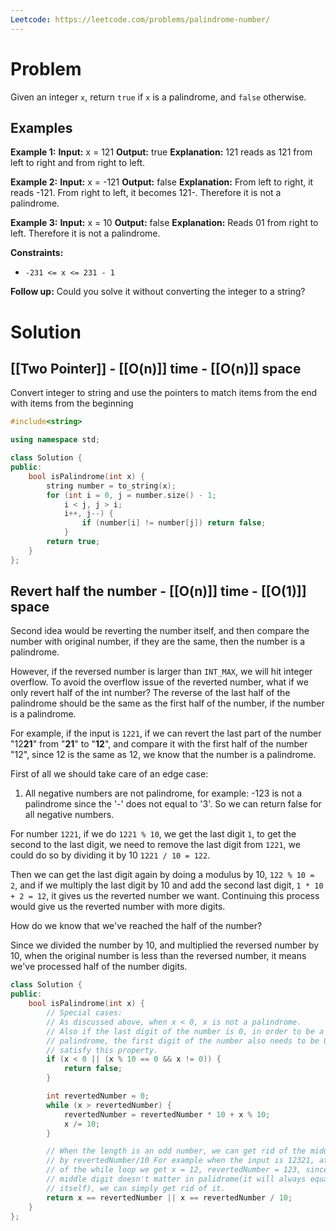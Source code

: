 ```yaml
---
Leetcode: https://leetcode.com/problems/palindrome-number/
---
```

# Problem

Given an integer `x`, return `true` if `x` is a palindrome, and `false` otherwise.
## Examples

**Example 1:**
**Input:** x = 121
**Output:** true
**Explanation:** 121 reads as 121 from left to right and from right to left.

**Example 2:**
**Input:** x = -121
**Output:** false
**Explanation:** From left to right, it reads -121. From right to left, it becomes 121-. Therefore it is not a palindrome.

**Example 3:**
**Input:** x = 10
**Output:** false
**Explanation:** Reads 01 from right to left. Therefore it is not a palindrome.

**Constraints:**

- `-231 <= x <= 231 - 1`

**Follow up:** Could you solve it without converting the integer to a string?

# Solution

## [[Two Pointer]] - [[O(n)]] time - [[O(n)]] space

Convert integer to string and use the pointers to match items from the end with items from the beginning

```cpp
#include<string>

using namespace std;

class Solution {
public:
    bool isPalindrome(int x) {
        string number = to_string(x);
        for (int i = 0, j = number.size() - 1;
            i < j, j > i;
            i++, j--) {
                if (number[i] != number[j]) return false;
            }
        return true;
    }
};
```

## Revert half the number - [[O(n)]] time - [[O(1)]] space

Second idea would be reverting the number itself, and then compare the number with original number, if they are the same, then the number is a palindrome. 

However, if the reversed number is larger than `INT_MAX`, we will hit integer overflow. To avoid the overflow issue of the reverted number, what if we only revert half of the int number? The reverse of the last half of the palindrome should be the same as the first half of the number, if the number is a palindrome.

For example, if the input is `1221`, if we can revert the last part of the number "12**21**" from "**21**" to "**12**", and compare it with the first half of the number "12", since 12 is the same as 12, we know that the number is a palindrome.

First of all we should take care of an edge case:
1. All negative numbers are not palindrome, for example: -123 is not a palindrome since the '-' does not equal to '3'. So we can return false for all negative numbers.

For number `1221`, if we do `1221 % 10`, we get the last digit `1`, to get the second to the last digit, we need to remove the last digit from `1221`, we could do so by dividing it by 10
`1221 / 10 = 122`. 

Then we can get the last digit again by doing a modulus by 10, `122 % 10 = 2`, and if we multiply the last digit by 10 and add the second last digit, `1 * 10 + 2 = 12`, it gives us the reverted number we want. Continuing this process would give us the reverted number with more digits.

How do we know that we've reached the half of the number?

Since we divided the number by 10, and multiplied the reversed number by 10, when the original number is less than the reversed number, it means we've processed half of the number digits.

```cpp
class Solution {
public:
    bool isPalindrome(int x) {
        // Special cases:
        // As discussed above, when x < 0, x is not a palindrome.
        // Also if the last digit of the number is 0, in order to be a
        // palindrome, the first digit of the number also needs to be 0. Only 0
        // satisfy this property.
        if (x < 0 || (x % 10 == 0 && x != 0)) {
            return false;
        }

        int revertedNumber = 0;
        while (x > revertedNumber) {
            revertedNumber = revertedNumber * 10 + x % 10;
            x /= 10;
        }

        // When the length is an odd number, we can get rid of the middle digit
        // by revertedNumber/10 For example when the input is 12321, at the end
        // of the while loop we get x = 12, revertedNumber = 123, since the
        // middle digit doesn't matter in palidrome(it will always equal to
        // itself), we can simply get rid of it.
        return x == revertedNumber || x == revertedNumber / 10;
    }
};
```